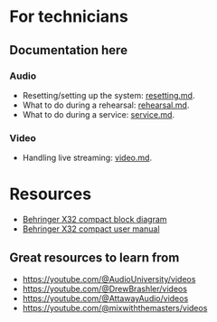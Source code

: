 # For technicians

## Documentation here

### Audio

* Resetting/setting up the system: [resetting.md](resetting.md).
* What to do during a rehearsal: [rehearsal.md](rehearsal.md).
* What to do during a service: [service.md](service.md).

### Video

* Handling live streaming: [video.md](video.md).

# Resources

* [Behringer X32 compact block diagram](assets/x32/blockdiagram.png)
* [Behringer X32 compact user manual](https://mediadl.musictribe.com/media/sys_master/h1f/h56/8849797021726.pdf)

## Great resources to learn from

* https://youtube.com/@AudioUniversity/videos
* https://youtube.com/@DrewBrashler/videos
* https://youtube.com/@AttawayAudio/videos
* https://youtube.com/@mixwiththemasters/videos